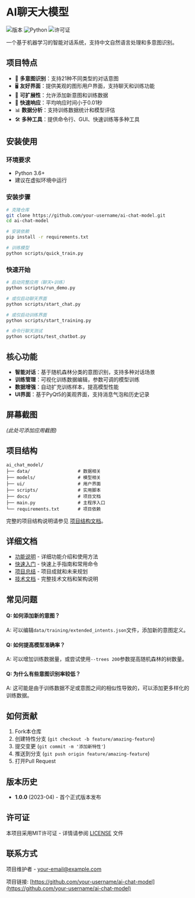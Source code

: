 # AI聊天大模型

![版本](https://img.shields.io/badge/版本-1.0.0-blue)
![Python](https://img.shields.io/badge/Python-3.6+-green)
![许可证](https://img.shields.io/badge/许可证-MIT-yellow)

一个基于机器学习的智能对话系统，支持中文自然语言处理和多意图识别。

## 项目特点

- 📝 **多意图识别**：支持21种不同类型的对话意图
- 🖥️ **友好界面**：提供美观的图形用户界面，支持聊天和训练功能
- 🔄 **可扩展性**：允许添加新意图和训练数据
- 🚀 **快速响应**：平均响应时间小于0.01秒
- 📊 **数据分析**：支持训练数据统计和模型评估
- 🛠️ **多种工具**：提供命令行、GUI、快速训练等多种工具

## 安装使用

### 环境要求

- Python 3.6+
- 建议在虚拟环境中运行

### 安装步骤

```bash
# 克隆仓库
git clone https://github.com/your-username/ai-chat-model.git
cd ai-chat-model

# 安装依赖
pip install -r requirements.txt

# 训练模型
python scripts/quick_train.py
```

### 快速开始

```bash
# 启动完整应用（聊天+训练）
python scripts/run_demo.py

# 或仅启动聊天界面
python scripts/start_chat.py

# 或仅启动训练界面
python scripts/start_training.py

# 命令行聊天测试
python scripts/test_chatbot.py
```

## 核心功能

- **智能对话**：基于随机森林分类的意图识别，支持多种对话场景
- **训练管理**：可视化训练数据编辑，参数可调的模型训练
- **数据增强**：自动扩充训练样本，提高模型性能
- **UI界面**：基于PyQt5的美观界面，支持消息气泡和历史记录

## 屏幕截图

*(此处可添加应用截图)*

## 项目结构

```
ai_chat_model/
├── data/                  # 数据相关
├── models/                # 模型相关
├── ui/                    # 用户界面
├── scripts/               # 实用脚本
├── docs/                  # 项目文档
├── main.py                # 主程序入口
└── requirements.txt       # 项目依赖
```

完整的项目结构说明请参见 [项目结构文档](docs/PROJECT_STRUCTURE.md)。

## 详细文档

- [功能说明](docs/FEATURES.md) - 详细功能介绍和使用方法
- [快速入门](docs/QUICKSTART.md) - 快速上手指南和常用命令
- [项目总结](docs/SUMMARY.md) - 项目成就和未来规划
- [技术文档](docs/TECHNICAL.md) - 完整技术文档和架构说明

## 常见问题

#### Q: 如何添加新的意图？
A: 可以编辑`data/training/extended_intents.json`文件，添加新的意图定义。

#### Q: 如何提高模型准确率？
A: 可以增加训练数据量，或尝试使用`--trees 200`参数提高随机森林的树数量。

#### Q: 为什么有些意图识别率较低？
A: 这可能是由于训练数据不足或意图之间的相似性导致的，可以添加更多样化的训练数据。

## 如何贡献

1. Fork本仓库
2. 创建特性分支 (`git checkout -b feature/amazing-feature`)
3. 提交变更 (`git commit -m '添加新特性'`)
4. 推送到分支 (`git push origin feature/amazing-feature`)
5. 打开Pull Request

## 版本历史

- **1.0.0** (2023-04) - 首个正式版本发布

## 许可证

本项目采用MIT许可证 - 详情请参阅 [LICENSE](LICENSE) 文件

## 联系方式

项目维护者 - your-email@example.com

项目链接: [https://github.com/your-username/ai-chat-model](https://github.com/your-username/ai-chat-model) 